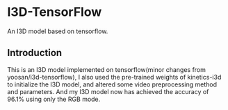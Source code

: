 # I3D-TensorFlow

An I3D model based on tensorflow.

## Introduction
This is an I3D model implemented on tensorflow(minor changes from yoosan/i3d-tensorflow), I also used the pre-trained weights of kinetics-i3d to initialize the I3D model, and altered some video preprocessing method and parameters. And my I3D model now has achieved the accuracy of 96.1% using only the RGB mode.
